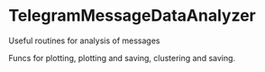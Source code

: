 # TelegramMessageDataAnalyzer
Useful routines for analysis of messages

Funcs for plotting, plotting and saving, clustering and saving.
